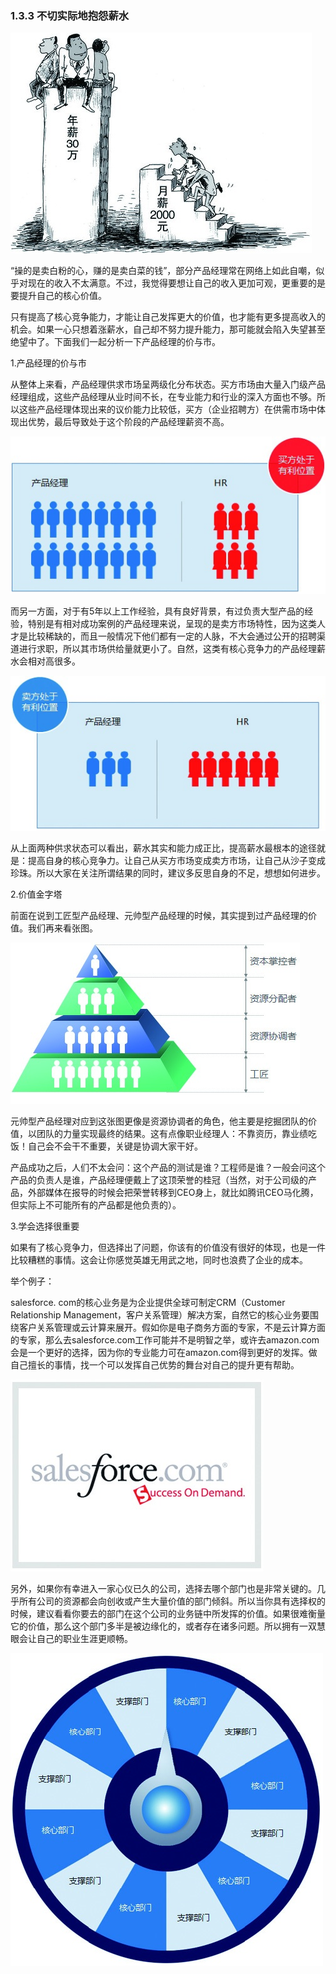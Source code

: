 ### 1.3.3 不切实际地抱怨薪水

![](images/image01901_jpeg)

“操的是卖白粉的心，赚的是卖白菜的钱”，部分产品经理常在网络上如此自嘲，似乎对现在的收入不太满意。不过，我觉得要想让自己的收入更加可观，更重要的是要提升自己的核心价值。

只有提高了核心竞争能力，才能让自己发挥更大的价值，也才能有更多提高收入的机会。如果一心只想着涨薪水，自己却不努力提升能力，那可能就会陷入失望甚至绝望中了。下面我们一起分析一下产品经理的价与市。

1.产品经理的价与市

从整体上来看，产品经理供求市场呈两级化分布状态。买方市场由大量入门级产品经理组成，这些产品经理从业时间不长，在专业能力和行业的深入方面也不够。所以这些产品经理体现出来的议价能力比较低，买方（企业招聘方）在供需市场中体现出优势，最后导致处于这个阶段的产品经理薪资不高。

![](images/image01902_jpeg)

而另一方面，对于有5年以上工作经验，具有良好背景，有过负责大型产品的经验，特别是有相对成功案例的产品经理来说，呈现的是卖方市场特性，因为这类人才是比较稀缺的，而且一般情况下他们都有一定的人脉，不大会通过公开的招聘渠道进行求职，所以其市场供给量就更小了。自然，这类有核心竞争力的产品经理薪水会相对高很多。

![](images/image01903_jpeg)

从上面两种供求状态可以看出，薪水其实和能力成正比，提高薪水最根本的途径就是：提高自身的核心竞争力。让自己从买方市场变成卖方市场，让自己从沙子变成珍珠。所以大家在关注所谓结果的同时，建议多反思自身的不足，想想如何进步。

2.价值金字塔

前面在说到工匠型产品经理、元帅型产品经理的时候，其实提到过产品经理的价值。我们再来看张图。

![](images/image01904_jpeg)

元帅型产品经理对应到这张图更像是资源协调者的角色，他主要是挖掘团队的价值，以团队的力量实现最终的结果。这有点像职业经理人：不靠资历，靠业绩吃饭！自己会不会干不重要，关键是协调大家干好。

产品成功之后，人们不太会问：这个产品的测试是谁？工程师是谁？一般会问这个产品的负责人是谁，产品经理便戴上了这顶荣誉的桂冠（当然，对于公司级的产品，外部媒体在报导的时候会把荣誉转移到CEO身上，就比如腾讯CEO马化腾，但实际上不可能所有的产品都是他负责的）。

3.学会选择很重要

如果有了核心竞争力，但选择出了问题，你该有的价值没有很好的体现，也是一件比较糟糕的事情。这会让你感觉英雄无用武之地，同时也浪费了企业的成本。

举个例子：

salesforce. com的核心业务是为企业提供全球可制定CRM（Customer Relationship Management，客户关系管理）解决方案，自然它的核心业务要围绕客户关系管理或云计算来展开。假如你是电子商务方面的专家，不是云计算方面的专家，那么去salesforce.com工作可能并不是明智之举，或许去amazon.com会是一个更好的选择，因为你的专业能力可在amazon.com得到更好的发挥。做自己擅长的事情，找一个可以发挥自己优势的舞台对自己的提升更有帮助。

![](images/image01905_jpeg)

另外，如果你有幸进入一家心仪已久的公司，选择去哪个部门也是非常关键的。几乎所有公司的资源都会向创收或产生大量价值的部门倾斜。所以当你具有选择权的时候，建议看看你要去的部门在这个公司的业务链中所发挥的价值。如果很难衡量它的价值，那么这个部门多半是被边缘化的，或者存在诸多问题。所以拥有一双慧眼会让自己的职业生涯更顺畅。

![](images/image01906_jpeg)
